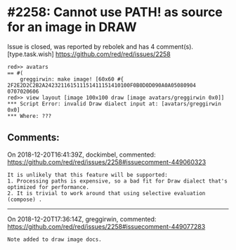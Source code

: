
#2258: Cannot use PATH! as source for an image in DRAW
================================================================================
Issue is closed, was reported by rebolek and has 4 comment(s).
[type.task.wish]
<https://github.com/red/red/issues/2258>

```
red>> avatars
== #(
    greggirwin: make image! [60x60 #{
2F2E2D2C2B2A242321161511151411151410100F0B0D0D090A0A05080904
0707020606
red>> view layout [image 100x100 draw [image avatars/greggirwin 0x0]]
*** Script Error: invalid Draw dialect input at: [avatars/greggirwin 0x0]
*** Where: ???
```



Comments:
--------------------------------------------------------------------------------

On 2018-12-20T16:41:39Z, dockimbel, commented:
<https://github.com/red/red/issues/2258#issuecomment-449060323>

    It is unlikely that this feature will be supported:
    1. Processing paths is expensive, so a bad fit for Draw dialect that's optimized for performance.
    2. It is trivial to work around that using selective evaluation (compose) .

--------------------------------------------------------------------------------

On 2018-12-20T17:36:14Z, greggirwin, commented:
<https://github.com/red/red/issues/2258#issuecomment-449077283>

    Note added to draw image docs.

